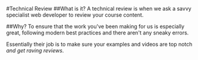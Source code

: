 #Technical Review
##What is it?
A technical review is when we ask a savvy specialist web developer to review your course content.

##Why?
To ensure that the work you've been making for us is especially great, following modern best practices and there aren't any sneaky errors. 

Essentially their job is to make sure your examples and videos are top notch _and get raving reviews_.